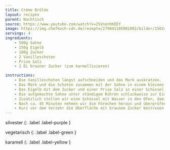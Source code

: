 ```yaml
---
title: Crème Brûlée
layout: recipes
parent: Nachtisch
source: https://www.youtube.com/watch?v=2SVnonhKEEY
image: https://img.chefkoch-cdn.de/rezepte/279041105901002/bilder/1502490/crop-642x428/creme-brulee.jpg
servings: 4
ingredients:
    - 500g Sahne
    - 150g Eigelb
    - 100g Zucker
    - 2 Vanilleschoten
    - Prise Salz
    - 2 EL brauner Zucker (zum karmellisieren)

instructions:
    - Die Vanilleschoten längst aufschneiden und das Mark auskratzen.
    - Das Mark und die Schoten zusammen mit der Sahne in einem kleinen Topf langsam aufkochen lassen, parallel den Ofen auf 100°C Umluft vorheizen.
    - Das Eigelb mit dem Zucker und einer Prise Salz in einer Schüssel glatt rühren.
    - Die aufgekochte Sahne unter ständigem Rühren schluckweise zur Eimasse geben und unterrühren. Wenn alles vermischt ist, die Masse in Förmchen der Wahl abfüllen und in den vorgeheizten Ofen geben.
    - Zusätzlich stellen wir eine Schüssel mit Wasser in den Ofen, damit durch den aufsteigenden Wasserdampf die Crème Brûlée gleichmäßig stockt.
    - Nach ca. 45 Minuten nehmen wir die Förmchen heraus und überprüfen, ob  die richtige Konsistenz erreicht ist. Sie sollte leicht wabbeln und nicht mehr flüssig sein, in der Mitte kann sie ruhig etwas weicher als am Rand sein. Hat die Masse noch nicht die gewünschte Konsistenz erreicht, stellen wir sie für weitere 5 Minuten in den Ofen und überprüfen alle 5 Minuten die Konsistenz, bis sie richtig ist. Erst dann holen wir die Förmchen raus und stellen sie in den Kühlschrank.
    - Kurz vor dem Verzehr die Oberfläche mit braunem Zucker bestreuen und mit einem Bunsenbrenner karamellisieren.
---
```

silvester
{: .label .label-purple }

vegetarisch
{: .label .label-green }

karamell
{: .label .label-yellow }
